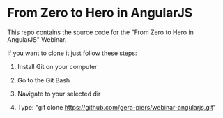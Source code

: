 # From Zero to Hero in AngularJS

This repo contains the source code for the "From Zero to Hero in AngularJS" Webinar.

If you want to clone it just follow these steps:

1. Install Git on your computer

2. Go to the Git Bash 

3. Navigate to your selected dir

4. Type: "git clone https://github.com/gera-piers/webinar-angularjs.git"
